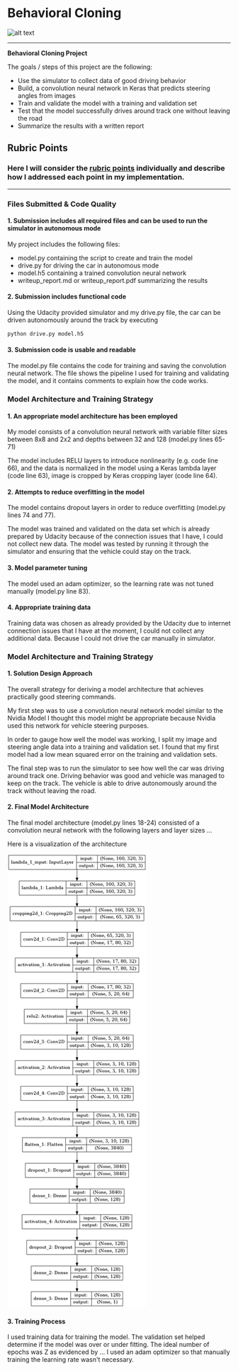 # **Behavioral Cloning** 

[//]: # (Image References)

[image1]: ./pictures/network_image "Model Visualization"
[image2]: ./pictures/project_result.gif "Model Visualization"


![alt text][image2]


---

**Behavioral Cloning Project**

The goals / steps of this project are the following:
* Use the simulator to collect data of good driving behavior
* Build, a convolution neural network in Keras that predicts steering angles from images
* Train and validate the model with a training and validation set
* Test that the model successfully drives around track one without leaving the road
* Summarize the results with a written report




## Rubric Points
### Here I will consider the [rubric points](https://review.udacity.com/#!/rubrics/432/view) individually and describe how I addressed each point in my implementation.  

---
### Files Submitted & Code Quality

#### 1. Submission includes all required files and can be used to run the simulator in autonomous mode

My project includes the following files:
* model.py containing the script to create and train the model
* drive.py for driving the car in autonomous mode
* model.h5 containing a trained convolution neural network 
* writeup_report.md or writeup_report.pdf summarizing the results

#### 2. Submission includes functional code
Using the Udacity provided simulator and my drive.py file, the car can be driven autonomously around the track by executing 
```sh
python drive.py model.h5
```

#### 3. Submission code is usable and readable

The model.py file contains the code for training and saving the convolution neural network. The file shows the pipeline I used for training and validating the model, and it contains comments to explain how the code works.

### Model Architecture and Training Strategy

#### 1. An appropriate model architecture has been employed

My model consists of a convolution neural network with variable filter sizes between 8x8 and 2x2 and depths between 32 and 128 (model.py lines 65-71) 

The model includes RELU layers to introduce nonlinearity (e.g. code line 66), and the data is normalized in the model using a Keras lambda layer (code line 63), image is cropped by Keras cropping layer (code line 64). 

#### 2. Attempts to reduce overfitting in the model

The model contains dropout layers in order to reduce overfitting (model.py lines 74 and 77). 

The model was trained and validated on the data set which is already prepared by Udacity because of the connection issues that I have, I could not collect new data. The model was tested by running it through the simulator and ensuring that the vehicle could stay on the track.

#### 3. Model parameter tuning

The model used an adam optimizer, so the learning rate was not tuned manually (model.py line 83).

#### 4. Appropriate training data

Training data was chosen as already provided by the Udacity due to internet connection issues that I have at the moment, I could not collect any additional data. Because I could not drive the car manually in simulator. 

### Model Architecture and Training Strategy

#### 1. Solution Design Approach

The overall strategy for deriving a model architecture that achieves practically good steering commands.

My first step was to use a convolution neural network model similar to the Nvidia Model I thought this model might be appropriate because Nvidia used this network for vehicle steering purposes.

In order to gauge how well the model was working, I split my image and steering angle data into a training and validation set. I found that my first model had a low mean squared error on the training and validation sets. 

The final step was to run the simulator to see how well the car was driving around track one. Driving behavior was good and vehicle was managed to keep on the track.
The vehicle is able to drive autonomously around the track without leaving the road.

#### 2. Final Model Architecture

The final model architecture (model.py lines 18-24) consisted of a convolution neural network with the following layers and layer sizes ...

Here is a visualization of the architecture

![alt text][image1]

#### 3. Training Process

I used training data for training the model. The validation set helped determine if the model was over or under fitting. The ideal number of epochs was Z as evidenced by ... I used an adam optimizer so that manually training the learning rate wasn't necessary.
